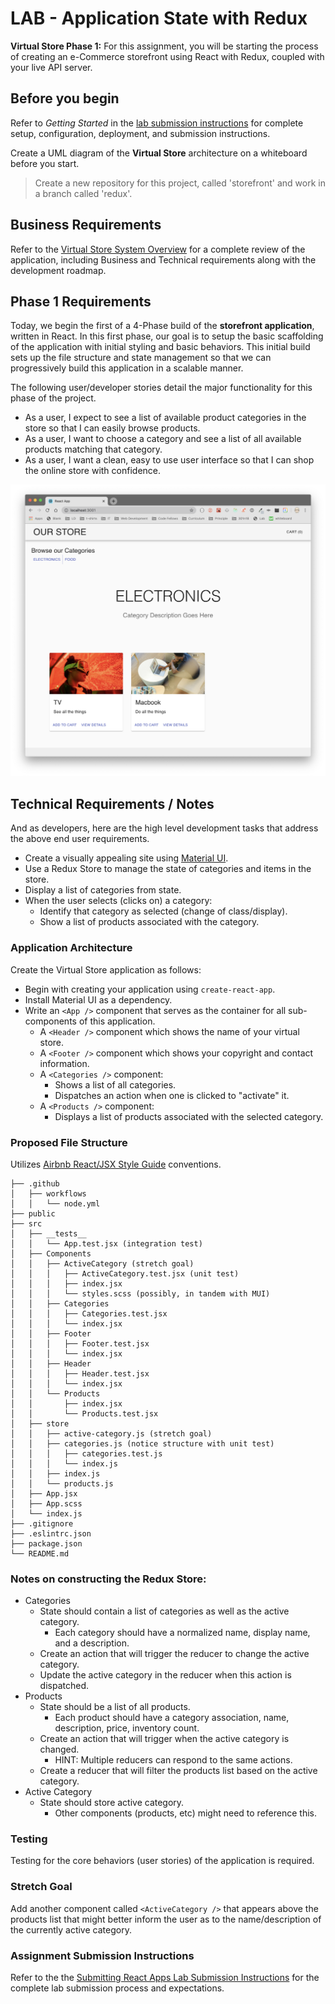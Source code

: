 # LAB - Application State with Redux

**Virtual Store Phase 1:** For this assignment, you will be starting the process of creating an e-Commerce storefront using React with Redux, coupled with your live API server.

## Before you begin

Refer to *Getting Started*  in the [lab submission instructions](../../../reference/submission-instructions/labs/README.md) for complete setup, configuration, deployment, and submission instructions.

Create a UML diagram of the **Virtual Store** architecture on a whiteboard before you start.

> Create a new repository for this project, called 'storefront' and work in a branch called 'redux'.

## Business Requirements

Refer to the [Virtual Store System Overview](../../apps-and-libraries/store/README.md) for a complete review of the application, including Business and Technical requirements along with the development roadmap.

## Phase 1 Requirements

Today, we begin the first of a 4-Phase build of the **storefront application**, written in React. In this first phase, our goal is to setup the basic scaffolding of the application with initial styling and basic behaviors. This initial build sets up the file structure and state management so that we can progressively build this application in a scalable manner.

The following user/developer stories detail the major functionality for this phase of the project.

- As a user, I expect to see a list of available product categories in the store so that I can easily browse products.
- As a user, I want to choose a category and see a list of all available products matching that category.
- As a user, I want a clean, easy to use user interface so that I can shop the online store with confidence.

![Preview](preview.png)

## Technical Requirements / Notes

And as developers, here are the high level development tasks that address the above end user requirements.

- Create a visually appealing site using [Material UI](https://material-ui.com/).
- Use a Redux Store to manage the state of categories and items in the store.
- Display a list of categories from state.
- When the user selects (clicks on) a category:
  - Identify that category as selected (change of class/display).
  - Show a list of products associated with the category.

### Application Architecture

Create the Virtual Store application as follows:

- Begin with creating your application using `create-react-app`.
- Install Material UI as a dependency.
- Write an `<App />` component that serves as the container for all sub-components of this application.
  - A `<Header />` component which shows the name of your virtual store.
  - A `<Footer />` component which shows your copyright and contact information.
  - A `<Categories />` component:
    - Shows a list of all categories.
    - Dispatches an action when one is clicked to "activate" it.
  - A `<Products />` component:
    - Displays a list of products associated with the selected category.

### Proposed File Structure

Utilizes [Airbnb React/JSX Style Guide](https://airbnb.io/javascript/react/) conventions.

```text
├── .github
│   ├── workflows
│   │   └── node.yml
├── public
├── src
│   ├── __tests__
│   │   └── App.test.jsx (integration test)
│   ├── Components
│   │   ├── ActiveCategory (stretch goal)
│   │   │   ├── ActiveCategory.test.jsx (unit test)
│   │   │   ├── index.jsx
│   │   │   └── styles.scss (possibly, in tandem with MUI)
│   │   ├── Categories
│   │   │   ├── Categories.test.jsx
│   │   │   └── index.jsx
│   │   ├── Footer
│   │   │   ├── Footer.test.jsx
│   │   │   └── index.jsx
│   │   ├── Header
│   │   │   ├── Header.test.jsx
│   │   │   └── index.jsx
│   │   └── Products
│   │       ├── index.jsx
│   │       └── Products.test.jsx
│   ├── store
│   │   ├── active-category.js (stretch goal)
│   │   ├── categories.js (notice structure with unit test)
│   │   │   ├── categories.test.js
│   │   │   └── index.js
│   │   ├── index.js
│   │   └── products.js
│   ├── App.jsx
│   ├── App.scss
│   └── index.js
├── .gitignore
├── .eslintrc.json
├── package.json
└── README.md
```

### Notes on constructing the Redux Store:

- Categories
  - State should contain a list of categories as well as the active category.
    - Each category should have a normalized name, display name, and a description.
  - Create an action that will trigger the reducer to change the active category.
  - Update the active category in the reducer when this action is dispatched.
- Products
  - State should be a list of all products.
    - Each product should have a category association, name, description, price, inventory count.
  - Create an action that will trigger when the active category is changed.
    - HINT: Multiple reducers can respond to the same actions.
  - Create a reducer that will filter the products list based on the active category.
- Active Category
  - State should store active category.
    - Other components (products, etc) might need to reference this.

### Testing

Testing for the core behaviors (user stories) of the application is required.

### Stretch Goal

Add another component called `<ActiveCategory />` that appears above the products list that might better inform the user as to the name/description of the currently active category.

### Assignment Submission Instructions

Refer to the the [Submitting React Apps Lab Submission Instructions](../../../reference/submission-instructions/labs/react-apps.md) for the complete lab submission process and expectations.
